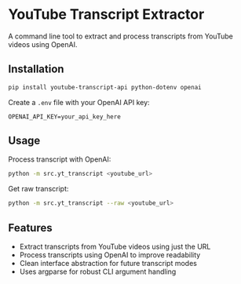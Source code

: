 # YouTube Transcript Extractor

A command line tool to extract and process transcripts from YouTube videos using OpenAI.

## Installation

```bash
pip install youtube-transcript-api python-dotenv openai
```

Create a `.env` file with your OpenAI API key:
```
OPENAI_API_KEY=your_api_key_here
```

## Usage

Process transcript with OpenAI:
```bash
python -m src.yt_transcript <youtube_url>
```

Get raw transcript:
```bash
python -m src.yt_transcript --raw <youtube_url>
```

## Features

- Extract transcripts from YouTube videos using just the URL
- Process transcripts using OpenAI to improve readability
- Clean interface abstraction for future transcript modes
- Uses argparse for robust CLI argument handling
